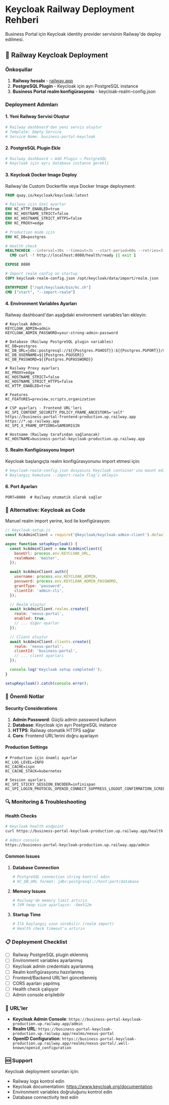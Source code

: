 # Keycloak Railway Deployment Rehberi

Business Portal için Keycloak identity provider servisinin Railway'de deploy edilmesi.

## 🚀 Railway Keycloak Deployment

### Önkoşullar

1. **Railway hesabı** - [railway.app](https://railway.app)
2. **PostgreSQL Plugin** - Keycloak için ayrı PostgreSQL instance
3. **Business Portal realm konfigürasyonu** - keycloak-realm-config.json

### Deployment Adımları

#### 1. Yeni Railway Servisi Oluştur

```bash
# Railway dashboard'dan yeni servis oluştur
# Template: Empty Service
# Service Name: business-portal-keycloak
```

#### 2. PostgreSQL Plugin Ekle

```bash
# Railway dashboard → Add Plugin → PostgreSQL
# Keycloak için ayrı database instance gerekli
```

#### 3. Keycloak Docker Image Deploy

Railway'de Custom Dockerfile veya Docker Image deployment:

```dockerfile
FROM quay.io/keycloak/keycloak:latest

# Railway için özel ayarlar
ENV KC_HTTP_ENABLED=true
ENV KC_HOSTNAME_STRICT=false
ENV KC_HOSTNAME_STRICT_HTTPS=false
ENV KC_PROXY=edge

# Production mode için
ENV KC_DB=postgres

# Health check
HEALTHCHECK --interval=30s --timeout=3s --start-period=60s --retries=3 \
  CMD curl -f http://localhost:8080/health/ready || exit 1

EXPOSE 8080

# Import realm config on startup
COPY keycloak-realm-config.json /opt/keycloak/data/import/realm.json

ENTRYPOINT ["/opt/keycloak/bin/kc.sh"]
CMD ["start", "--import-realm"]
```

#### 4. Environment Variables Ayarları

Railway dashboard'dan aşağıdaki environment variables'ları ekleyin:

```env
# Keycloak Admin
KEYCLOAK_ADMIN=admin
KEYCLOAK_ADMIN_PASSWORD=your-strong-admin-password

# Database (Railway PostgreSQL plugin variables)
KC_DB=postgres
KC_DB_URL=jdbc:postgresql://${{Postgres.PGHOST}}:${{Postgres.PGPORT}}/${{Postgres.PGDATABASE}}
KC_DB_USERNAME=${{Postgres.PGUSER}}
KC_DB_PASSWORD=${{Postgres.PGPASSWORD}}

# Railway Proxy ayarları
KC_PROXY=edge
KC_HOSTNAME_STRICT=false
KC_HOSTNAME_STRICT_HTTPS=false
KC_HTTP_ENABLED=true

# Features
KC_FEATURES=preview,scripts,organization

# CSP ayarları - Frontend URL'leri
KC_SPI_CONTENT_SECURITY_POLICY_FRAME_ANCESTORS='self' https://business-portal-frontend-production.up.railway.app https://*.up.railway.app
KC_SPI_X_FRAME_OPTIONS=SAMEORIGIN

# Hostname (Railway tarafından sağlanacak)
KC_HOSTNAME=business-portal-keycloak-production.up.railway.app
```

#### 5. Realm Konfigürasyonu Import

Keycloak başlangıçta realm konfigürasyonunu import etmesi için:

```bash
# keycloak-realm-config.json dosyasını Keycloak container'ına mount edin
# Başlangıç komutuna --import-realm flag'i ekleyin
```

#### 6. Port Ayarları

```env
PORT=8080  # Railway otomatik olarak sağlar
```

### 🔧 Alternative: Keycloak as Code

Manuel realm import yerine, kod ile konfigürasyon:

```javascript
// keycloak-setup.js
const KcAdminClient = require('@keycloak/keycloak-admin-client').default;

async function setupKeycloak() {
  const kcAdminClient = new KcAdminClient({
    baseUrl: process.env.KEYCLOAK_URL,
    realmName: 'master',
  });

  await kcAdminClient.auth({
    username: process.env.KEYCLOAK_ADMIN,
    password: process.env.KEYCLOAK_ADMIN_PASSWORD,
    grantType: 'password',
    clientId: 'admin-cli',
  });

  // Realm oluştur
  await kcAdminClient.realms.create({
    realm: 'nexus-portal',
    enabled: true,
    // ... diğer ayarlar
  });

  // Client oluştur
  await kcAdminClient.clients.create({
    realm: 'nexus-portal',
    clientId: 'business-portal',
    // ... client ayarları
  });

  console.log('Keycloak setup completed!');
}

setupKeycloak().catch(console.error);
```

### 🚨 Önemli Notlar

#### Security Considerations

1. **Admin Password**: Güçlü admin password kullanın
2. **Database**: Keycloak için ayrı PostgreSQL instance
3. **HTTPS**: Railway otomatik HTTPS sağlar
4. **Cors**: Frontend URL'lerini doğru ayarlayın

#### Production Settings

```env
# Production için önemli ayarlar
KC_LOG_LEVEL=INFO
KC_CACHE=ispn
KC_CACHE_STACK=kubernetes

# Session ayarları
KC_SPI_STICKY_SESSION_ENCODER=infinispan
KC_SPI_LOGIN_PROTOCOL_OPENID_CONNECT_SUPPRESS_LOGOUT_CONFIRMATION_SCREEN=true
```

### 🔍 Monitoring & Troubleshooting

#### Health Checks

```bash
# Keycloak health endpoint
curl https://business-portal-keycloak-production.up.railway.app/health

# Admin console
https://business-portal-keycloak-production.up.railway.app/admin
```

#### Common Issues

1. **Database Connection**
   ```bash
   # PostgreSQL connection string kontrol edin
   # KC_DB_URL format: jdbc:postgresql://host:port/database
   ```

2. **Memory Issues**
   ```bash
   # Railway'de memory limit artırın
   # JVM heap size ayarlayın: -Xmx512m
   ```

3. **Startup Time**
   ```bash
   # İlk başlangıç uzun sürebilir (realm import)
   # Health check timeout'u artırın
   ```

### 📋 Deployment Checklist

- [ ] Railway PostgreSQL plugin eklenmiş
- [ ] Environment variables ayarlanmış
- [ ] Keycloak admin credentials ayarlanmış
- [ ] Realm konfigürasyonu hazırlanmış
- [ ] Frontend/Backend URL'leri güncellenmiş
- [ ] CORS ayarları yapılmış
- [ ] Health check çalışıyor
- [ ] Admin console erişilebilir

### 🔗 URL'ler

- **Keycloak Admin Console**: `https://business-portal-keycloak-production.up.railway.app/admin`
- **Realm URL**: `https://business-portal-keycloak-production.up.railway.app/realms/nexus-portal`
- **OpenID Configuration**: `https://business-portal-keycloak-production.up.railway.app/realms/nexus-portal/.well-known/openid_configuration`

### 🆘 Support

Keycloak deployment sorunları için:
- Railway logs kontrol edin
- Keycloak documentation: https://www.keycloak.org/documentation
- Environment variables doğruluğunu kontrol edin
- Database connectivity test edin 